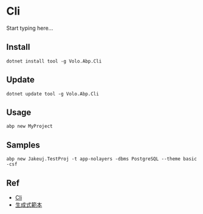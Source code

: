 # Cli

Start typing here...

## Install

```Shell
dotnet install tool -g Volo.Abp.Cli
```

## Update

```Shell
dotnet update tool -g Volo.Abp.Cli
```

## Usage

```Shell
abp new MyProject
```

## Samples

```Shell
abp new Jakeuj.TestProj -t app-nolayers -dbms PostgreSQL --theme basic -csf 
```

## Ref
- [Cli](https://docs.abp.io/en/abp/latest/CLI)
- [生成式範本](https://abp.io/get-started)